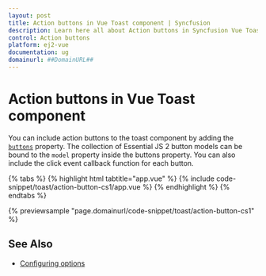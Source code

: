 ```yaml
---
layout: post
title: Action buttons in Vue Toast component | Syncfusion
description: Learn here all about Action buttons in Syncfusion Vue Toast component of Syncfusion Essential JS 2 and more.
control: Action buttons 
platform: ej2-vue
documentation: ug
domainurl: ##DomainURL##
---
```


# Action buttons in Vue Toast component

You can include action buttons to the toast component by adding the [`buttons`](https://ej2.syncfusion.com/vue/documentation/api/toast/#buttons) property. The collection of Essential JS 2 button models can be bound to the `model` property inside the buttons property. You can also include the click event callback function for each button.

{% tabs %}
{% highlight html tabtitle="app.vue" %}
{% include code-snippet/toast/action-button-cs1/app.vue %}
{% endhighlight %}
{% endtabs %}
        
{% previewsample "page.domainurl/code-snippet/toast/action-button-cs1" %}

## See Also

* [Configuring options](./config/)
